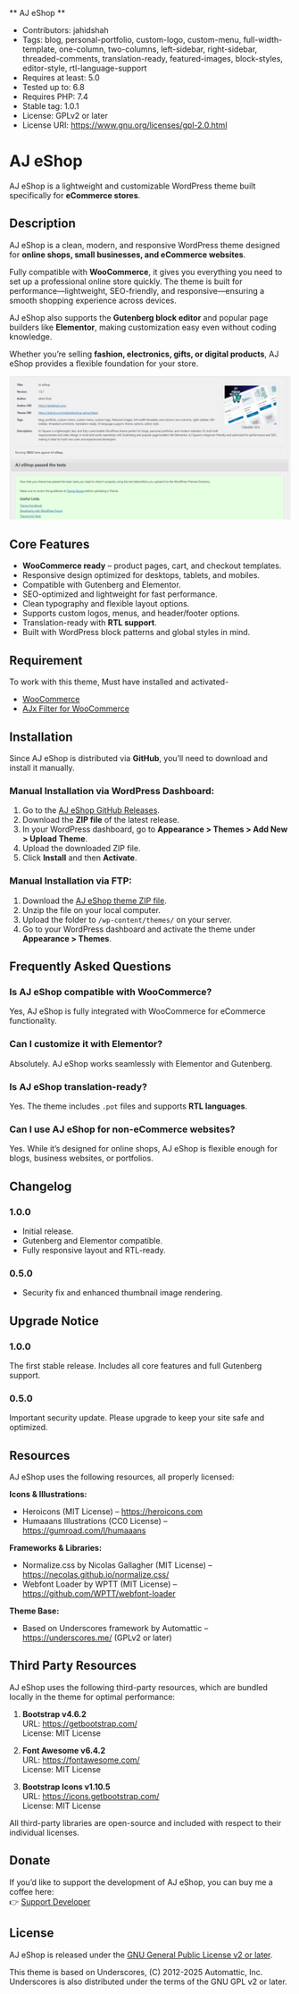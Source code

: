 ** AJ eShop **
* Contributors: jahidshah
* Tags: blog, personal-portfolio, custom-logo, custom-menu, full-width-template, one-column, two-columns, left-sidebar, right-sidebar, threaded-comments, translation-ready, featured-images, block-styles, editor-style, rtl-language-support  
* Requires at least: 5.0  
* Tested up to: 6.8  
* Requires PHP: 7.4  
* Stable tag: 1.0.1
* License: GPLv2 or later  
* License URI: https://www.gnu.org/licenses/gpl-2.0.html  

# AJ eShop

AJ eShop is a lightweight and customizable WordPress theme built specifically for **eCommerce stores**.

## Description 

AJ eShop is a clean, modern, and responsive WordPress theme designed for **online shops, small businesses, and eCommerce websites**.

Fully compatible with **WooCommerce**, it gives you everything you need to set up a professional online store quickly. The theme is built for performance—lightweight, SEO-friendly, and responsive—ensuring a smooth shopping experience across devices.

AJ eShop also supports the **Gutenberg block editor** and popular page builders like **Elementor**, making customization easy even without coding knowledge.

Whether you’re selling **fashion, electronics, gifts, or digital products**, AJ eShop provides a flexible foundation for your store.

![AJ eShop Passed Tests](https://github.com/MdJahidShah/aj-eshop/blob/main/assets/images/aj-eshop-test-result.png?raw=true)

## Core Features 

* **WooCommerce ready** – product pages, cart, and checkout templates.
* Responsive design optimized for desktops, tablets, and mobiles.
* Compatible with Gutenberg and Elementor.
* SEO-optimized and lightweight for fast performance.
* Clean typography and flexible layout options.
* Supports custom logos, menus, and header/footer options.
* Translation-ready with **RTL support**.
* Built with WordPress block patterns and global styles in mind.

## Requirement

To work with this theme, Must have installed and activated- 
* [WooCommerce](https://wordpress.org/plugins/woocommerce/)
* [AJx Filter for WooCommerce](https://wordpress.org/plugins/ajx-filter-for-woo/)


## Installation 

Since AJ eShop is distributed via **GitHub**, you’ll need to download and install it manually.

### Manual Installation via WordPress Dashboard:

1. Go to the [AJ eShop GitHub Releases](https://github.com/mdjahidshah/aj-eshop/releases/latest/download/aj-square.zip).
2. Download the **ZIP file** of the latest release.
3. In your WordPress dashboard, go to **Appearance > Themes > Add New > Upload Theme**.
4. Upload the downloaded ZIP file.
5. Click **Install** and then **Activate**.

### Manual Installation via FTP:

1. Download the [AJ eShop theme ZIP file](https://github.com/mdjahidshah/aj-eshop/releases/latest/download/aj-square.zip).
2. Unzip the file on your local computer.
3. Upload the folder to `/wp-content/themes/` on your server.
4. Go to your WordPress dashboard and activate the theme under **Appearance > Themes**.

## Frequently Asked Questions 

### Is AJ eShop compatible with WooCommerce?

Yes, AJ eShop is fully integrated with WooCommerce for eCommerce functionality.

### Can I customize it with Elementor?

Absolutely. AJ eShop works seamlessly with Elementor and Gutenberg.

### Is AJ eShop translation-ready?

Yes. The theme includes `.pot` files and supports **RTL languages**.

### Can I use AJ eShop for non-eCommerce websites?

Yes. While it’s designed for online shops, AJ eShop is flexible enough for blogs, business websites, or portfolios.

## Changelog 

### 1.0.0
* Initial release.
* Gutenberg and Elementor compatible.
* Fully responsive layout and RTL-ready.

### 0.5.0
* Security fix and enhanced thumbnail image rendering.

## Upgrade Notice 

### 1.0.0
The first stable release. Includes all core features and full Gutenberg support.

### 0.5.0
Important security update. Please upgrade to keep your site safe and optimized.

## Resources 

AJ eShop uses the following resources, all properly licensed:

**Icons & Illustrations:**  
- Heroicons (MIT License) – https://heroicons.com  
- Humaaans Illustrations (CC0 License) – https://gumroad.com/l/humaaans

**Frameworks & Libraries:**  
- Normalize.css by Nicolas Gallagher (MIT License) – https://necolas.github.io/normalize.css/  
- Webfont Loader by WPTT (MIT License) – https://github.com/WPTT/webfont-loader

**Theme Base:**  
- Based on Underscores framework by Automattic – https://underscores.me/ (GPLv2 or later)


## Third Party Resources 

AJ eShop uses the following third-party resources, which are bundled locally in the theme for optimal performance:

1. **Bootstrap v4.6.2**  
   URL: https://getbootstrap.com/  
   License: MIT License

2. **Font Awesome v6.4.2**  
   URL: https://fontawesome.com/  
   License: MIT License

3. **Bootstrap Icons v1.10.5**  
   URL: https://icons.getbootstrap.com/  
   License: MIT License

All third-party libraries are open-source and included with respect to their individual licenses.

## Donate   
If you’d like to support the development of AJ eShop, you can buy me a coffee here:  
👉 [Support Developer](https://www.buymeacoffee.com/jahidshah)

## License 

AJ eShop is released under the [GNU General Public License v2 or later](https://www.gnu.org/licenses/old-licenses/gpl-2.0.html).

This theme is based on Underscores, (C) 2012-2025 Automattic, Inc.  
Underscores is also distributed under the terms of the GNU GPL v2 or later.